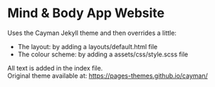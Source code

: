 # Mind & Body App Website

Uses the Cayman Jekyll theme and then overrides a little:
- The layout: by adding a layouts/default.html file
- The colour scheme: by adding a assets/css/style.scss file

All text is added in the index file.<br>
Original theme available at: https://pages-themes.github.io/cayman/
